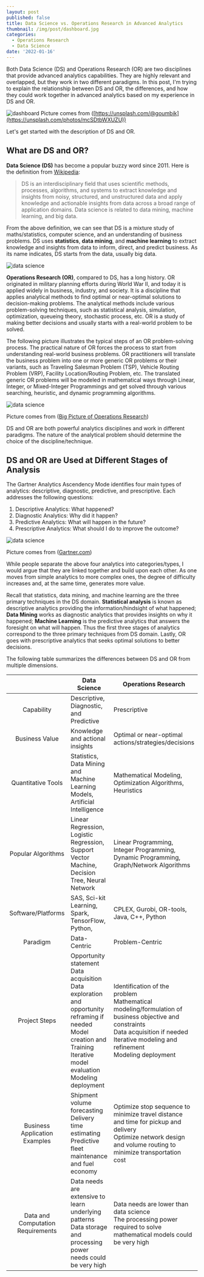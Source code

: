 ```yaml
---
layout: post
published: false
title: Data Science vs. Operations Research in Advanced Analytics
thumbnail: /img/post/dashboard.jpg
categories:
  - Operations Research
  - Data Science
date: '2022-01-16'
---
```


Both Data Science (DS) and Operations Research (OR) are two disciplines that provide advanced analytics capabilities. They are highly relevant and overlapped, but they work in two different paradigms. In this post, I'm trying to explain the relationship between DS and OR, the differences, and how they could work together in advanced analytics based on my experience in DS and OR.
<!--more-->

![dashboard]({{site.baseurl}}/img/post/dashboard.jpg)
Picture comes from ([https://unsplash.com/@goumbik](https://unsplash.com/photos/mcSDtbWXUZU))

Let's get started with the description of DS and OR.


## What are DS and OR?

**Data Science (DS)** has become a popular buzzy word since 2011. Here is the definition from [Wikipedia](https://en.wikipedia.org/wiki/Data_science):
> DS  is an interdisciplinary field that uses scientific methods, processes, algorithms, and systems to extract knowledge and insights from noisy, structured, and unstructured data and apply knowledge and actionable insights from data across a broad range of application domains. Data science is related to data mining, machine learning, and big data.

From the above definition, we can see that DS is a mixture study of maths/statistics, computer science, and an understanding of business problems. DS uses **statistics**, **data mining**,  and **machine learning** to extract knowledge and insights from data to inform, direct, and predict business. As its name indicates, DS starts from the data, usually big data.

![data science]({{site.baseurl}}/img/post/ds_01.png)


**Operations Research (OR)**, compared to DS, has a long history. OR originated in military planning efforts during World War II, and today it is applied widely in business, industry, and society. It is a discipline that applies analytical methods to find optimal or near-optimal solutions to decision-making problems. The analytical methods include various problem-solving techniques, such as statistical analysis, simulation, optimization, queueing theory, stochastic process, etc. OR is a study of making better decisions and usually starts with a real-world problem to be solved.

The following picture illustrates the typical steps of an OR problem-solving process. The practical nature of OR forces the process to start from understanding real-world business problems. OR practitioners will translate the business problem into one or more generic OR problems or their variants, such as Traveling Salesman Problem (TSP), Vehicle Routing Problem (VRP), Facility Location/Routing Problem, etc. The translated generic OR problems will be modeled in mathematical ways through Linear, Integer, or Mixed-Integer Programmings and get solved through various searching, heuristic, and dynamic programming algorithms.  

![data science]({{site.baseurl}}/img/post/ds_02.png)

Picture comes from ([Big Picture of Operations Research](https://towardsdatascience.com/the-big-picture-of-operations-research-8652d5153aad))


DS and OR are both powerful analytics disciplines and work in different paradigms. The nature of the analytical problem should determine the choice of the discipline/technique.


## DS and OR are Used at Different Stages of Analysis

The Gartner Analytics Ascendency Mode identifies four main types of analytics: descriptive, diagnostic, predictive, and prescriptive. Each addresses the following questions:
1. Descriptive Analytics: What happened?
2. Diagnostic Analytics: Why did it happen?
3. Predictive Analytics: What will happen in the future?
4. Prescriptive Analytics: What should I do to improve the outcome?

![data science]({{site.baseurl}}/img/post/ds_03.png)

Picture comes from ([Gartner.com](https://www.gartner.com/en))

While people separate the above four analytics into categories/types, I would argue that they are linked together and build upon each other. As one moves from simple analytics to more complex ones, the degree of difficulty increases and, at the same time, generates more value.

Recall that statistics, data mining, and machine learning are the three primary techniques in the DS domain. **Statistical analysis** is known as descriptive analytics providing the information/hindsight of what happened; **Data Mining** works as diagnostic analytics that provides insights on why it happened; **Machine Learning** is the predictive analytics that answers the foresight on what will happen. Thus the first three stages of analytics correspond to the three primary techniques from DS domain. Lastly, OR goes with prescriptive analytics that seeks optimal solutions to better decisions.

The following table summarizes the differences between DS and OR from multiple dimensions.

|  	| Data Science 	| Operations Research 	|  	|  	|
|:---:	|---	|---	|---	|---	|
| Capability 	| Descriptive, Diagnostic, and Predictive 	| Prescriptive 	|  	|  	|
| Business Value 	| Knowledge and actional insights 	| Optimal or near-optimal actions/strategies/decisions 	|  	|  	|
| Quantitative Tools 	| Statistics, Data Mining and Machine Learning Models, Artificial Intelligence 	| Mathematical Modeling, Optimization Algorithms, Heuristics 	|  	|  	|
| Popular Algorithms 	| Linear Regression, Logistic Regression, Support Vector Machine, Decision Tree, Neural Network  	| Linear Programming, Integer Programming, Dynamic Programming, Graph/Network Algorithms 	|  	|  	|
| Software/Platforms 	| SAS, Sci-kit Learning, Spark, TensorFlow, Python, 	| CPLEX, Gurobi, OR-tools, Java, C++, Python 	|  	|  	|
| Paradigm 	| Data-Centric 	| Problem-Centric 	|  	|  	|
| Project Steps 	| Opportunity statement<br>Data acquisition<br>Data exploration and opportunity reframing if needed<br>Model creation and Training<br>Iterative model evaluation<br>Modeling deployment 	| Identification of the problem<br>Mathematical modeling/formulation of business objective and constraints<br>Data acquisition if needed<br>Iterative modeling and refinement<br>Modeling deployment 	|  	|  	|
| Business Application Examples 	| Shipment volume forecasting<br>Delivery time estimating<br>Predictive fleet maintenance and fuel economy 	| Optimize stop sequence to minimize travel distance and time for pickup and delivery<br>Optimize network design and volume routing to minimize transportation cost  	|  	|  	|
| Data and Computation Requirements 	| Data needs are extensive to learn underlying patterns<br>Data storage and processing power needs could be very high 	| Data needs are lower than data science<br>The processing power required to solve mathematical models could be very high 	|  	|  	|






